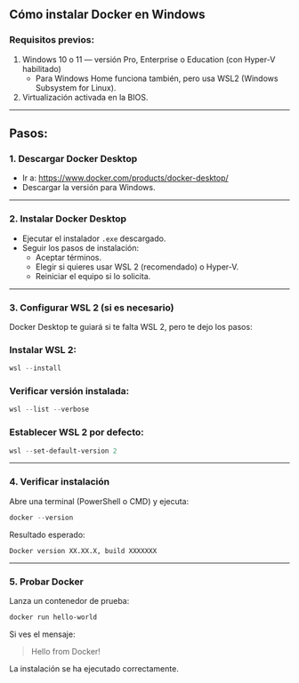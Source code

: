 ## Cómo instalar Docker en Windows

### Requisitos previos:

1. Windows 10 o 11 — versión Pro, Enterprise o Education (con Hyper-V habilitado)
    - Para Windows Home funciona también, pero usa WSL2 (Windows Subsystem for Linux).
2. Virtualización activada en la BIOS.

---

## Pasos:

### 1. Descargar Docker Desktop

- Ir a: https://www.docker.com/products/docker-desktop/
- Descargar la versión para Windows.

---

### 2. Instalar Docker Desktop

- Ejecutar el instalador `.exe` descargado.
- Seguir los pasos de instalación:
    - Aceptar términos.
    - Elegir si quieres usar WSL 2 (recomendado) o Hyper-V.
    - Reiniciar el equipo si lo solicita.

---

### 3. Configurar WSL 2 (si es necesario)

Docker Desktop te guiará si te falta WSL 2, pero te dejo los pasos:

### Instalar WSL 2:

```powershell
wsl --install

```

### Verificar versión instalada:

```powershell
wsl --list --verbose

```

### Establecer WSL 2 por defecto:

```powershell
wsl --set-default-version 2

```

---

### 4. Verificar instalación

Abre una terminal (PowerShell o CMD) y ejecuta:

```powershell
docker --version

```

Resultado esperado:

```
Docker version XX.XX.X, build XXXXXXX

```

---

### 5. Probar Docker

Lanza un contenedor de prueba:

```powershell
docker run hello-world

```

Si ves el mensaje:

> Hello from Docker!

La instalación se ha ejecutado correctamente.